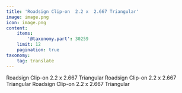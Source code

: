 ```yaml
---
title: 'Roadsign Clip-on  2.2 x  2.667 Triangular'
image: image.png
icon: image.png
content:
    items:
        '@taxonomy.part': 30259
    limit: 12
    pagination: true
taxonomy:
    tag: translate
---
```


Roadsign Clip-on  2.2 x  2.667 Triangular
Roadsign Clip-on  2.2 x  2.667 Triangular
Roadsign Clip-on  2.2 x  2.667 Triangular
